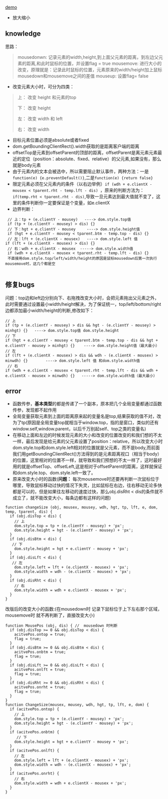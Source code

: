 [demo](https://wkstudy.github.io/smallplugs/Resize/index.html)

* 放大缩小

## knowledge
思路：
>mousedonwn: 记录元素的width,height,到上面父元素的距离，到左边父元素的距离,和此时鼠标的位置，并设置flag = true
>mousemove: 进行大小的改变，原理就是：记录此时鼠标的位置，元素原来的width/height加上鼠标mousedown和mousemove之间的差值
>mouseup: 设置flag= false
* 改变元素大小时，可分为四类：

> 上： 改变 height 和元素的top
> 
> 下： 改变 height
> 
> 左： 改变 width 和 left
> 
> 右： 改变 width

* 目标元素位置必须是absolute或者fixed
* dom.getBoundingClientRect().width获取的是距离客户端的距离
* offsetTop是元素到offsetParent的顶部的距离，offsetParent是离元素元素最近的定位（position：absolute、fixed、relative）的父元素,如果没有，那么就是body元素
* 由于元素内的文本会被选中，所以需要阻止默认事件，两种方法：一是`function(e) {e.preventDefault()}`,二是`function(e) {return false}`
* 限定元素必须在父元素内的条件（以右边举例）`if (wdh + e.clientX - mousex < tparent.rht - temp.lft - dis) `，原来的判断方法为：`if(temp.rht < tparent.rht - dis)`,导致一旦元素达到最大值就不变了，这里的条件判断你一定要保证是个变量，如e.clientX
* 边界判断：
```
 // 上：tp + (e.clientY - mousey)   ----> dom.style.top值
 if (tp + (e.clientY - mousey) > dis) {}
 // 下：hgt + e.clientY - mousey     ----> dom.style.height值
 if (hgt + e.clientY - mousey < tparent.btm - temp.top - dis) {}
 // 左：lft + (e.clientX - mousex)   ----> dom.style.left 值
if (lft + (e.clientX - mousex) > dis) {}
 // 右：wdh + e.clientX - mousex  -----> dom.style.width值
 if (wdh + e.clientX - mousex < tparent.rht - temp.lft - dis) {}
 不直接用dom.style.top/left/width/height的原因是鼠标mousedown后第一次执行mousemove时，这几个都是空
 
```


## 修复bugs
问题：top边和left边分别向下、右拖拽改变大小时，会把元素拖出父元素之外，此时需要通过设置最小width/height解决，为了保证统一，top/left/bottom/right边都添加最小width/height的判断,修改如下：
```
// 上
if (tp + (e.clientY - mousey) > dis && hgt - (e.clientY - mousey) > minhgt) {}   ----> dom.style.top值 dom.style.height
// 下
if (hgt + e.clientY - mousey < tparent.btm - temp.top - dis && hgt + e.clientY - mousey > minhgt) {}    ----> dom.style.height值（最大最小）
// 左
if (lft + (e.clientX - mousex) > dis && wdh - (e.clientX - mousex) > minwdh) {}        ----> dom.style.left 值 和dom.style.width值
 // 右
if (wdh + e.clientX - mousex < tparent.rht - temp.lft - dis && wdh + e.clientX - mousex > minwdh) {}   -----> dom.style.width值（最大最小）
```

## error
* 函数传参，**基本类型**的都是传递了一个副本，原本把几个全局变量都通过函数传参，发现都不起作用
* 全局变量获取元素到上面的距离原来起的变量名是top,结果获取的值不对，改为了tp(原因是全局变量top就相当于window.top，指的是窗口，类似的还有window.self,window.parent，以后千万别起self、top之类的变量名)
* 在移动上面和左边的时候发现元素的大小和改变的位置改变的和我们想的不太一样，最后发现是给元素的父元素设置了position：relative，所以改变大小时dom.style.top和dom.style.left相对的位置就是父元素，而不是body,而前面我们用getBoundingClientRect()方法得到的是元素距离视口（相当于body）的位置，这里相对的位置不一样，就导致和我们预想的不太一样了，这时最好用的就是offsetTop、offsetLeft,这是相对于offsetParent的距离，这样就保证和dom.style.top、dom.style.left一致了。
* 原来改变大小时的函数(**问题：** 每次mousemove时还要再判断一次鼠标位于哪里，导致鼠标移动过快的情况下失灵，比如鼠标在右边，往右移动无论多快都是可以的，但是如果往左移动的速度过快，那么obj.disRht < dis的条件就不成立了，就不能改变大小，每条边都有这样的问题)
```
function changeSize (obj, mousex, mousey, wdh, hgt, tp, lft, e, dom, temp, tparent, dis) {
  if (obj.disTop < dis) {
    // 上
    dom.style.top = tp + (e.clientY - mousey) + 'px';
    dom.style.height = hgt - (e.clientY - mousey) + 'px';  
  }
  if (obj.disBtm < dis) {
   // 下
    dom.style.height = hgt + e.clientY - mousey + 'px';
  }
  if (obj.disLft < dis) {
   // 左
    dom.style.left = lft + (e.clientX - mousex) + 'px';
    dom.style.width = wdh - (e.clientX - mousex) + 'px';
  }
  if (obj.disRht < dis) {
    // 右
    dom.style.width = wdh + e.clientX - mousex + 'px';
  }
}
```
改版后的改变大小的函数:(在mousedown时 记录下鼠标位于上下左右那个区域，mousemove时 就不再判断了，直接改变大小)
```
function MousePos (obj, dis) { //  mousedown 时判断
  if (obj.disTop >= 0 && obj.disTop < dis) {
    acitvePos.ontop = true;
    flag = true;
  }
  if (obj.disBtm >= 0 && obj.disBtm < dis) {
    acitvePos.onbtm = true;
    flag = true;
  }
  if (obj.disLft >= 0 && obj.disLft < dis) {
    acitvePos.onlft = true;
    flag = true;
  }
  if (obj.disRht >= 0 && obj.disRht < dis) {
    acitvePos.onrht = true;
    flag = true;
  }
}
function ChangeSize(mousex, mousey, wdh, hgt, tp, lft, e, dom) {
  if (acitvePos.ontop) {
    // 上
    dom.style.top = tp + (e.clientY - mousey) + 'px';
    dom.style.height = hgt - (e.clientY - mousey) + 'px'; 
  }
  if (acitvePos.onbtm) {
     // 下
    dom.style.height = hgt + e.clientY - mousey + 'px';
  }
  if (acitvePos.onlft) {
    // 左
    dom.style.left = lft + (e.clientX - mousex) + 'px';
    dom.style.width = wdh - (e.clientX - mousex) + 'px';
  }
  if (acitvePos.onrht) {
    // 右
    dom.style.width = wdh + e.clientX - mousex + 'px';
  }
}
```
